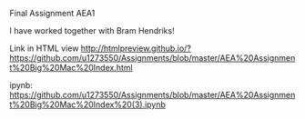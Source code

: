 Final Assignment AEA1


I have worked together with Bram Hendriks!


Link in HTML view
http://htmlpreview.github.io/?https://github.com/u1273550/Assignments/blob/master/AEA%20Assignment%20Big%20Mac%20Index.html

ipynb:
https://github.com/u1273550/Assignments/blob/master/AEA%20Assignment%20Big%20Mac%20Index%20(3).ipynb
